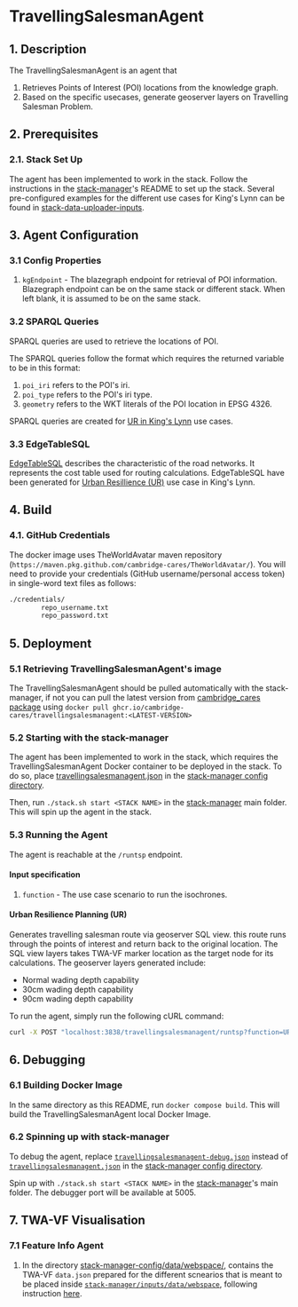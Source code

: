 # TravellingSalesmanAgent

## 1. Description

The TravellingSalesmanAgent is an agent that

1) Retrieves Points of Interest (POI) locations from the knowledge graph.
2) Based on the specific usecases, generate geoserver layers on Travelling Salesman Problem.

## 2. Prerequisites

### 2.1. Stack Set Up

The agent has been implemented to work in the stack. Follow the instructions in the [stack-manager]'s README to set up the stack. Several pre-configured examples for the different use cases for King's Lynn can be found in [stack-data-uploader-inputs](stack-data-uploader-inputs/).

## 3. Agent Configuration

### 3.1 Config Properties

1) `kgEndpoint` - The blazegraph endpoint for retrieval of POI information. Blazegraph endpoint can be on the same stack or different stack. When left blank, it is assumed to be on the same stack.

### 3.2 SPARQL Queries

SPARQL queries are used to retrieve the locations of POI.

The SPARQL queries follow the format which requires the returned variable to be in this format:

1) `poi_iri` refers to the POI's iri.
2) `poi_type` refers to the POI's iri type.
3) `geometry` refers to the WKT literals of the POI location in EPSG 4326.

SPARQL queries are created for [UR in King's Lynn](inputs/UR/POIqueries/) use cases.

### 3.3 EdgeTableSQL

[EdgeTableSQL](https://docs.pgrouting.org/2.5/en/pgRouting-concepts.html#description-of-the-edges-sql-query-for-dijkstra-like-functions) describes the characteristic of the road networks. It represents the cost table used for routing calculations. EdgeTableSQL have been generated for [Urban Resillience (UR)](inputs/UR/edgesSQLTable/) use case in King's Lynn.

## 4. Build

### 4.1. GitHub Credentials

The docker image uses TheWorldAvatar maven repository (`https://maven.pkg.github.com/cambridge-cares/TheWorldAvatar/`).
You will need to provide your credentials (GitHub username/personal access token) in single-word text files as follows:

```bash
./credentials/
        repo_username.txt
        repo_password.txt
```

## 5. Deployment

### 5.1 Retrieving TravellingSalesmanAgent's image

The TravellingSalesmanAgent should be pulled automatically with the stack-manager, if not you can pull the latest version from [cambridge_cares package](https://github.com/orgs/cambridge-cares/packages/container/package/travellingsalesmanagent) using `docker pull ghcr.io/cambridge-cares/travellingsalesmanagent:<LATEST-VERSION>`

### 5.2 Starting with the stack-manager

The agent has been implemented to work in the stack, which requires the TravellingSalesmanAgent Docker container to be deployed in the stack. To do so, place [travellingsalesmanagent.json](stack-manager-config/inputs/config/services/travellingsalesmanagent.json) in the [stack-manager config directory].

Then, run `./stack.sh start <STACK NAME>` in the [stack-manager] main folder. This will spin up the agent in the stack.

### 5.3 Running the Agent

The agent is reachable at the `/runtsp` endpoint.

#### Input specification

1) `function` - The use case scenario to run the isochrones.

#### Urban Resilience Planning (UR)

Generates travelling salesman route via geoserver SQL view. this route runs through the points of interest and return back to the original location. The SQL view layers takes TWA-VF marker location as the target node for its calculations. The geoserver layers generated include:

- Normal wading depth capability
- 30cm wading depth capability
- 90cm wading depth capability

To run the agent, simply run the following cURL command:

```bash
curl -X POST "localhost:3838/travellingsalesmanagent/runtsp?function=UR"
```

## 6. Debugging

### 6.1 Building Docker Image

In the same directory as this README, run `docker compose build`. This will build the TravellingSalesmanAgent local Docker Image.

### 6.2 Spinning up with stack-manager

To debug the agent, replace [`travellingsalesmanagent-debug.json`](stack-manager-config/inputs/config/services/travellingsalesmanagent-debug.json) instead of [`travellingsalesmanagent.json`](stack-manager-config/inputs/config/services/travellingsalesmanagent.json) in the [stack-manager config directory].

Spin up with `./stack.sh start <STACK NAME>` in the [stack-manager]'s main folder.
The debugger port will be available at 5005.

## 7. TWA-VF Visualisation

### 7.1 Feature Info Agent

1) In the directory [stack-manager-config/data/webspace/](stack-manager-config/data/webspace/), contains the TWA-VF `data.json` prepared for the different scnearios that is meant to be placed inside [`stack-manager/inputs/data/webspace`](https://github.com/cambridge-cares/TheWorldAvatar/tree/main/Deploy/stacks/dynamic/stack-manager/inputs/data), following instruction [here](https://github.com/cambridge-cares/TheWorldAvatar/tree/main/Deploy/stacks/dynamic/stack-manager#example---including-a-visualisation).

[stack-manager]: https://github.com/cambridge-cares/TheWorldAvatar/tree/main/Deploy/stacks/dynamic/stack-manager
[stack-manager config directory]: https://github.com/cambridge-cares/TheWorldAvatar/tree/main/Deploy/stacks/dynamic/stack-manager/inputs/config/services
